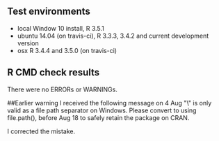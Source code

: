 ## Test environments
* local Window 10 install, R 3.5.1
* ubuntu 14.04 (on travis-ci), R 3.3.3, 3.4.2 and current development version
* osx R 3.4.4 and 3.5.0 (on travis-ci)

## R CMD check results
There were no ERRORs or WARNINGs. 

##Earlier warning
I received the following message on 4 Aug 
"\\" is only valid as a file path separator on Windows.  Please convert to using file.path(), before Aug 18 to safely retain the package on CRAN.

I corrected the mistake.
